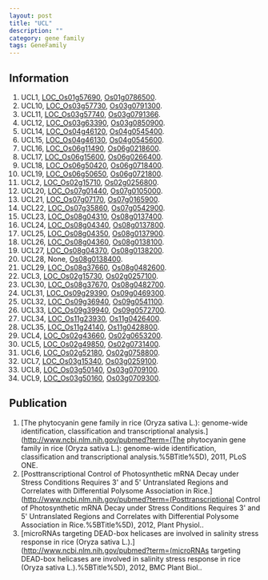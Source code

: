```yaml
---
layout: post
title: "UCL"
description: ""
category: gene family
tags: GeneFamily
---
```


## Information
1. UCL1, [LOC_Os01g57690](http://rice.plantbiology.msu.edu/cgi-bin/ORF_infopage.cgi?orf=LOC_Os01g57690), [Os01g0786500](http://rapdb.dna.affrc.go.jp/viewer/gbrowse_details/irgsp1?name=Os01g0786500).
2. UCL10, [LOC_Os03g57730](http://rice.plantbiology.msu.edu/cgi-bin/ORF_infopage.cgi?orf=LOC_Os03g57730), [Os03g0791300](http://rapdb.dna.affrc.go.jp/viewer/gbrowse_details/irgsp1?name=Os03g0791300).
3. UCL11, [LOC_Os03g57740](http://rice.plantbiology.msu.edu/cgi-bin/ORF_infopage.cgi?orf=LOC_Os03g57740), [Os03g0791366](http://rapdb.dna.affrc.go.jp/viewer/gbrowse_details/irgsp1?name=Os03g0791366).
4. UCL12, [LOC_Os03g63390](http://rice.plantbiology.msu.edu/cgi-bin/ORF_infopage.cgi?orf=LOC_Os03g63390), [Os03g0850900](http://rapdb.dna.affrc.go.jp/viewer/gbrowse_details/irgsp1?name=Os03g0850900).
5. UCL14, [LOC_Os04g46120](http://rice.plantbiology.msu.edu/cgi-bin/ORF_infopage.cgi?orf=LOC_Os04g46120), [Os04g0545400](http://rapdb.dna.affrc.go.jp/viewer/gbrowse_details/irgsp1?name=Os04g0545400).
6. UCL15, [LOC_Os04g46130](http://rice.plantbiology.msu.edu/cgi-bin/ORF_infopage.cgi?orf=LOC_Os04g46130), [Os04g0545600](http://rapdb.dna.affrc.go.jp/viewer/gbrowse_details/irgsp1?name=Os04g0545600).
7. UCL16, [LOC_Os06g11490](http://rice.plantbiology.msu.edu/cgi-bin/ORF_infopage.cgi?orf=LOC_Os06g11490), [Os06g0218600](http://rapdb.dna.affrc.go.jp/viewer/gbrowse_details/irgsp1?name=Os06g0218600).
8. UCL17, [LOC_Os06g15600](http://rice.plantbiology.msu.edu/cgi-bin/ORF_infopage.cgi?orf=LOC_Os06g15600), [Os06g0266400](http://rapdb.dna.affrc.go.jp/viewer/gbrowse_details/irgsp1?name=Os06g0266400).
9. UCL18, [LOC_Os06g50420](http://rice.plantbiology.msu.edu/cgi-bin/ORF_infopage.cgi?orf=LOC_Os06g50420), [Os06g0718400](http://rapdb.dna.affrc.go.jp/viewer/gbrowse_details/irgsp1?name=Os06g0718400).
10. UCL19, [LOC_Os06g50650](http://rice.plantbiology.msu.edu/cgi-bin/ORF_infopage.cgi?orf=LOC_Os06g50650), [Os06g0721800](http://rapdb.dna.affrc.go.jp/viewer/gbrowse_details/irgsp1?name=Os06g0721800).
11. UCL2, [LOC_Os02g15710](http://rice.plantbiology.msu.edu/cgi-bin/ORF_infopage.cgi?orf=LOC_Os02g15710), [Os02g0256800](http://rapdb.dna.affrc.go.jp/viewer/gbrowse_details/irgsp1?name=Os02g0256800).
12. UCL20, [LOC_Os07g01440](http://rice.plantbiology.msu.edu/cgi-bin/ORF_infopage.cgi?orf=LOC_Os07g01440), [Os07g0105000](http://rapdb.dna.affrc.go.jp/viewer/gbrowse_details/irgsp1?name=Os07g0105000).
13. UCL21, [LOC_Os07g07170](http://rice.plantbiology.msu.edu/cgi-bin/ORF_infopage.cgi?orf=LOC_Os07g07170), [Os07g0165900](http://rapdb.dna.affrc.go.jp/viewer/gbrowse_details/irgsp1?name=Os07g0165900).
14. UCL22, [LOC_Os07g35860](http://rice.plantbiology.msu.edu/cgi-bin/ORF_infopage.cgi?orf=LOC_Os07g35860), [Os07g0542900](http://rapdb.dna.affrc.go.jp/viewer/gbrowse_details/irgsp1?name=Os07g0542900).
15. UCL23, [LOC_Os08g04310](http://rice.plantbiology.msu.edu/cgi-bin/ORF_infopage.cgi?orf=LOC_Os08g04310), [Os08g0137400](http://rapdb.dna.affrc.go.jp/viewer/gbrowse_details/irgsp1?name=Os08g0137400).
16. UCL24, [LOC_Os08g04340](http://rice.plantbiology.msu.edu/cgi-bin/ORF_infopage.cgi?orf=LOC_Os08g04340), [Os08g0137800](http://rapdb.dna.affrc.go.jp/viewer/gbrowse_details/irgsp1?name=Os08g0137800).
17. UCL25, [LOC_Os08g04350](http://rice.plantbiology.msu.edu/cgi-bin/ORF_infopage.cgi?orf=LOC_Os08g04350), [Os08g0137900](http://rapdb.dna.affrc.go.jp/viewer/gbrowse_details/irgsp1?name=Os08g0137900).
18. UCL26, [LOC_Os08g04360](http://rice.plantbiology.msu.edu/cgi-bin/ORF_infopage.cgi?orf=LOC_Os08g04360), [Os08g0138100](http://rapdb.dna.affrc.go.jp/viewer/gbrowse_details/irgsp1?name=Os08g0138100).
19. UCL27, [LOC_Os08g04370](http://rice.plantbiology.msu.edu/cgi-bin/ORF_infopage.cgi?orf=LOC_Os08g04370), [Os08g0138200](http://rapdb.dna.affrc.go.jp/viewer/gbrowse_details/irgsp1?name=Os08g0138200).
20. UCL28, None, [Os08g0138400](http://rapdb.dna.affrc.go.jp/viewer/gbrowse_details/irgsp1?name=Os08g0138400).
21. UCL29, [LOC_Os08g37660](http://rice.plantbiology.msu.edu/cgi-bin/ORF_infopage.cgi?orf=LOC_Os08g37660), [Os08g0482600](http://rapdb.dna.affrc.go.jp/viewer/gbrowse_details/irgsp1?name=Os08g0482600).
22. UCL3, [LOC_Os02g15730](http://rice.plantbiology.msu.edu/cgi-bin/ORF_infopage.cgi?orf=LOC_Os02g15730), [Os02g0257100](http://rapdb.dna.affrc.go.jp/viewer/gbrowse_details/irgsp1?name=Os02g0257100).
23. UCL30, [LOC_Os08g37670](http://rice.plantbiology.msu.edu/cgi-bin/ORF_infopage.cgi?orf=LOC_Os08g37670), [Os08g0482700](http://rapdb.dna.affrc.go.jp/viewer/gbrowse_details/irgsp1?name=Os08g0482700).
24. UCL31, [LOC_Os09g29390](http://rice.plantbiology.msu.edu/cgi-bin/ORF_infopage.cgi?orf=LOC_Os09g29390), [Os09g0469300](http://rapdb.dna.affrc.go.jp/viewer/gbrowse_details/irgsp1?name=Os09g0469300).
25. UCL32, [LOC_Os09g36940](http://rice.plantbiology.msu.edu/cgi-bin/ORF_infopage.cgi?orf=LOC_Os09g36940), [Os09g0541100](http://rapdb.dna.affrc.go.jp/viewer/gbrowse_details/irgsp1?name=Os09g0541100).
26. UCL33, [LOC_Os09g39940](http://rice.plantbiology.msu.edu/cgi-bin/ORF_infopage.cgi?orf=LOC_Os09g39940), [Os09g0572700](http://rapdb.dna.affrc.go.jp/viewer/gbrowse_details/irgsp1?name=Os09g0572700).
27. UCL34, [LOC_Os11g23930](http://rice.plantbiology.msu.edu/cgi-bin/ORF_infopage.cgi?orf=LOC_Os11g23930), [Os11g0426400](http://rapdb.dna.affrc.go.jp/viewer/gbrowse_details/irgsp1?name=Os11g0426400).
28. UCL35, [LOC_Os11g24140](http://rice.plantbiology.msu.edu/cgi-bin/ORF_infopage.cgi?orf=LOC_Os11g24140), [Os11g0428800](http://rapdb.dna.affrc.go.jp/viewer/gbrowse_details/irgsp1?name=Os11g0428800).
29. UCL4, [LOC_Os02g43660](http://rice.plantbiology.msu.edu/cgi-bin/ORF_infopage.cgi?orf=LOC_Os02g43660), [Os02g0653200](http://rapdb.dna.affrc.go.jp/viewer/gbrowse_details/irgsp1?name=Os02g0653200).
30. UCL5, [LOC_Os02g49850](http://rice.plantbiology.msu.edu/cgi-bin/ORF_infopage.cgi?orf=LOC_Os02g49850), [Os02g0731400](http://rapdb.dna.affrc.go.jp/viewer/gbrowse_details/irgsp1?name=Os02g0731400).
31. UCL6, [LOC_Os02g52180](http://rice.plantbiology.msu.edu/cgi-bin/ORF_infopage.cgi?orf=LOC_Os02g52180), [Os02g0758800](http://rapdb.dna.affrc.go.jp/viewer/gbrowse_details/irgsp1?name=Os02g0758800).
32. UCL7, [LOC_Os03g15340](http://rice.plantbiology.msu.edu/cgi-bin/ORF_infopage.cgi?orf=LOC_Os03g15340), [Os03g0259100](http://rapdb.dna.affrc.go.jp/viewer/gbrowse_details/irgsp1?name=Os03g0259100).
33. UCL8, [LOC_Os03g50140](http://rice.plantbiology.msu.edu/cgi-bin/ORF_infopage.cgi?orf=LOC_Os03g50140), [Os03g0709100](http://rapdb.dna.affrc.go.jp/viewer/gbrowse_details/irgsp1?name=Os03g0709100).
34. UCL9, [LOC_Os03g50160](http://rice.plantbiology.msu.edu/cgi-bin/ORF_infopage.cgi?orf=LOC_Os03g50160), [Os03g0709300](http://rapdb.dna.affrc.go.jp/viewer/gbrowse_details/irgsp1?name=Os03g0709300).

## Publication
1. [The phytocyanin gene family in rice (Oryza sativa L.): genome-wide identification, classification and transcriptional analysis.](http://www.ncbi.nlm.nih.gov/pubmed?term=(The phytocyanin gene family in rice (Oryza sativa L.): genome-wide identification, classification and transcriptional analysis.%5BTitle%5D), 2011, PLoS ONE.
2. [Posttranscriptional Control of Photosynthetic mRNA Decay under Stress Conditions Requires 3' and 5' Untranslated Regions and Correlates with Differential Polysome Association in Rice.](http://www.ncbi.nlm.nih.gov/pubmed?term=(Posttranscriptional Control of Photosynthetic mRNA Decay under Stress Conditions Requires 3' and 5' Untranslated Regions and Correlates with Differential Polysome Association in Rice.%5BTitle%5D), 2012, Plant Physiol..
3. [microRNAs targeting DEAD-box helicases are involved in salinity stress response in rice (Oryza sativa L.).](http://www.ncbi.nlm.nih.gov/pubmed?term=(microRNAs targeting DEAD-box helicases are involved in salinity stress response in rice (Oryza sativa L.).%5BTitle%5D), 2012, BMC Plant Biol..



